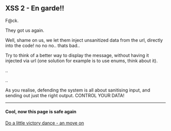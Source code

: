 XSS 2 - En garde!!
---------------------------------

F@ck.

They got us again.

Well, shame on us, we let them inject unsanitized data from the url, directly into the code! no no no.. thats bad..

Try to think of a better way to display the message, without having it injected via url (one solution for example is to use enums, think about it).

.. 

..

As you realise, defending the system is all about sanitising input, and sending out just the right output. CONTROL YOUR DATA!

- - - 
#### Cool, now this page is safe again
[Do a little victory dance - an move on](06-XSS3.md)